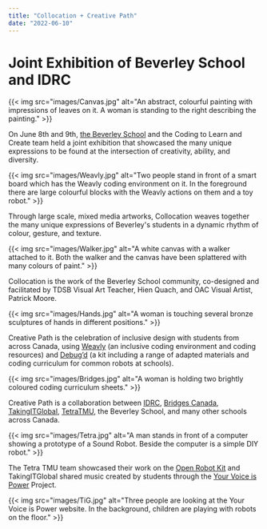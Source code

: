 ```yaml
---
title: "Collocation + Creative Path"
date: "2022-06-10"
---
```


# Joint Exhibition of Beverley School and IDRC

{{< img src="images/Canvas.jpg" alt="An abstract, colourful painting with impressions of leaves on it. A woman is standing to the right describing the painting." >}}

On June 8th and 9th, [the Beverley School](https://schoolweb.tdsb.on.ca/beverleyschool) and the Coding to Learn and Create team held a joint exhibition that showcased the many unique expressions to be found at the intersection of creativity, ability, and diversity.

{{< img src="images/Weavly.jpg" alt="Two people stand in front of a smart board which has the Weavly coding environment on it. In the foreground there are large colourful blocks with the Weavly actions on them and a toy robot." >}}

Through large scale, mixed media artworks, Collocation weaves together the many unique expressions of Beverley's students in a dynamic rhythm of colour, gesture, and texture.

{{< img src="images/Walker.jpg" alt="A white canvas with a walker attached to it. Both the walker and the canvas have been splattered with many colours of paint." >}}

Collocation is the work of the Beverley School community, co-designed and facilitated by TDSB Visual Art Teacher, Hien Quach, and OAC Visual Artist, Patrick Moore.

{{< img src="images/Hands.jpg" alt="A woman is touching several bronze sculptures of hands in different positions." >}}

Creative Path is the celebration of inclusive design with students from across Canada, using [Weavly](https://weavly.org/) (an inclusive coding environment and coding resources) and [Debug’d](https://www.bridges-canada.com/pages/debugd-coding-curriculum) (a kit including a range of adapted materials and coding curriculum for common robots at schools).

{{< img src="images/Bridges.jpg" alt="A woman is holding two brightly coloured coding curriculum sheets." >}}

Creative Path is a collaboration between [IDRC](https://idrc.ocadu.ca/), [Bridges Canada](https://www.bridges-canada.com/), [TakingITGlobal](https://www.tigweb.org/), [TetraTMU](https://tetraryerson.ca/), the Beverley School, and many other schools across Canada.

{{< img src="images/Tetra.jpg" alt="A man stands in front of a computer showing a prototype of a Sound Robot. Beside the computer is a simple DIY robot." >}}

The Tetra TMU team showcased their work on the [Open Robot Kit](https://www.youtube.com/watch?v=6tdjStCo3oM) and TakingITGlobal shared music created by students through the [Your Voice is Power](https://www.yourvoiceispower.ca/) Project.

{{< img src="images/TiG.jpg" alt="Three people are looking at the Your Voice is Power website. In the background, children are playing with robots on the floor." >}}
